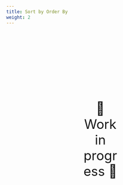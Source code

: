 ```yaml
---
title: Sort by Order By
weight: 2
---
```

<div style="text-align: center; font-size:2.5em;margin: 200px;">🚧 Work in progress 🚧</div>